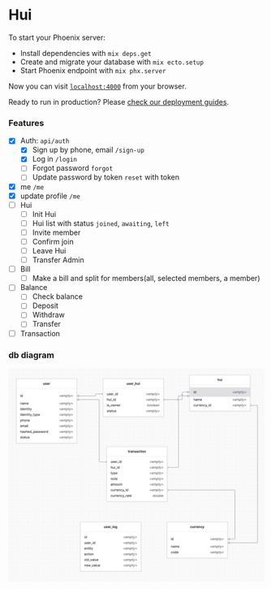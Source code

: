 # Hui

To start your Phoenix server:

  * Install dependencies with `mix deps.get`
  * Create and migrate your database with `mix ecto.setup`
  * Start Phoenix endpoint with `mix phx.server`

Now you can visit [`localhost:4000`](http://localhost:4000) from your browser.

Ready to run in production? Please [check our deployment guides](https://hexdocs.pm/phoenix/deployment.html).
### Features

- [x] Auth: `api/auth`
  - [x] Sign up by phone, email `/sign-up`
  - [x] Log in `/login`
  - [ ] Forgot password `forgot`
  - [ ] Update password by token `reset` with token
- [x] me `/me`
- [x] update profile `/me`
- [ ] Hui
  - [ ] Init Hui
  - [ ] Hui list with status `joined`, `awaiting`, `left`
  - [ ] Invite member
  - [ ] Confirm join
  - [ ] Leave Hui
  - [ ] Transfer Admin
- [ ] Bill
  - [ ] Make a bill and split for members(all, selected members, a member)
- [ ] Balance
  - [ ] Check balance
  - [ ] Deposit
  - [ ] Withdraw
  - [ ] Transfer
- [ ] Transaction

### db diagram
![db diagram](./docs/img/db.png)